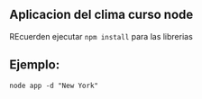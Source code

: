 
## Aplicacion del clima curso node

REcuerden ejecutar ```npm install``` para las librerias

## Ejemplo:
```
node app -d "New York"
```